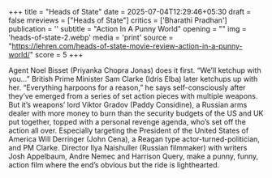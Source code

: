+++
title = "Heads of State"
date = 2025-07-04T12:29:46+05:30
draft = false
mreviews = ["Heads of State"]
critics = ['Bharathi Pradhan']
publication = ''
subtitle = "Action In A Punny World"
opening = ""
img = 'heads-of-state-2.webp'
media = 'print'
source = "https://lehren.com/heads-of-state-movie-review-action-in-a-punny-world/"
score = 5
+++

Agent Noel Bisset (Priyanka Chopra Jonas) does it first. “We’ll ketchup with you…” British Prime Minister Sam Clarke (Idris Elba) later ketchups up with her. “Everything harpoons for a reason,” he says self-consciously after they’ve emerged from a series of set action pieces with multiple weapons. But it’s weapons’ lord Viktor Gradov (Paddy Considine), a Russian arms dealer with more money to burn than the security budgets of the US and UK put together, topped with a personal revenge agenda, who’s set off the action all over. Especially targeting the President of the United States of America Will Derringer (John Cena), a Reagan type actor-turned-politician, and PM Clarke. Director Ilya Naishuller (Russian filmmaker) with writers Josh Appelbaum, Andre Nemec and Harrison Query, make a punny, funny, action film where the end’s obvious but the ride is lighthearted.
